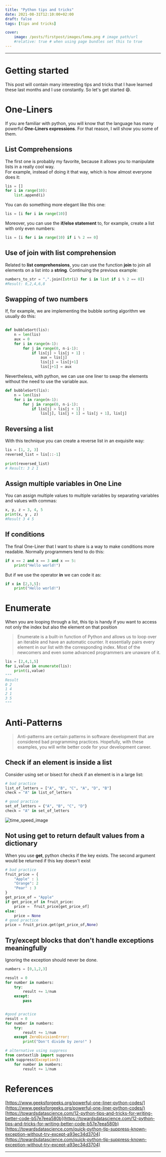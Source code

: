 ```yaml
---
title: "Python tips and tricks"
date: 2021-08-31T12:10:00+02:00
draft: false
tags: [tips and tricks]

cover:
    image: /posts/firstpost/images/lema.png # image path/url
    #relative: true # when using page bundles set this to true
---
```

---
# Getting started
This post will contain many interesting tips and tricks that I have learned these last months and I use constantly. 
So let's get started :smile:.
# One-Liners
If you are familiar with python, you will know that the 
language has many powerful **One-Liners expressions**. For that reason, I will show you some of them. 
## List Comprehensions
The first one is probably my favorite, because it allows you to  manipulate lists in a really cool way.  
For example, instead of doing it that way, which is how almost everyone does it:
```python
lis = []
for i in range(10):
    list.append(i)
```
You can do something more elegant like this one:
```python
lis = [i for i in range(10)]
```
Moreover, you can use the **if/else statement** to, for example, create a list with only even numbers:
```python
lis = [i for i in range(10) if i % 2 == 0]
```
## Use of join with list comprehension
Related to **list comprehensions**, you can use the function **join** to join all elements on a list into a **string**. 
Continuing the previous example: 
```python
numbers_to_str = ",".join([str(i) for i in list if i % 2 == 0])
#Result: 0,2,4,6,8
``` 
## Swapping of two numbers
If, for example, we are implementing the bubble sorting algorithm we usually do this:
```python
 
def bubbleSort(lis):
    n = len(lis)
    aux = 0
    for i in range(n-1):
        for j in range(0, n-i-1):
            if lis[j] > lis[j + 1] :
                aux = lis[j]
                lis[j] = lis[j+1]
                lis[j+1] = aux
```
Nevertheless, with python, we can use one liner to swap the elements without the need to use the variable aux. 
```python
def bubbleSort(lis):
    n = len(lis)
    for i in range(n-1):
        for j in range(0, n-i-1):
            if lis[j] > lis[j + 1] :
                lis[j], lis[j + 1] = lis[j + 1], lis[j]
```
## Reversing a list 
With this technique you can create a reverse list in an exquisite way:

```python
lis = [1, 2, 3]
reversed_list = lis[::-1]
  
print(reversed_list)
# Result: 3 2 1 

```
## Assign multiple variables in One Line 
You can assign multiple values to multiple variables by separating variables and values with commas:
```python
x, y, z = 3, 4, 5
print(x, y , z) 
#Result 3 4 5 
```
## If conditions 
The final One-Liner that I want to share is a way to make conditions more readable.
Normally programmers tend to do this:
```python
if x == 2 and x == 3 and x == 5:
    print("Hello world!")
```
But if we use the operator **in** we can code it as: 
```python
if x in [2,3,5]:
    print("Hello world!")
```
# Enumerate 
When you are looping through a list, this tip is handy if you want to access not only the index but also the element on that position 
> Enumerate is a built-in function of Python and allows us to loop over an iterable and have an automatic counter. It essentially pairs every element in our list with the corresponding index. Most of the newcomers and even some advanced programmers are unaware of it.
```python
lis = [2,4,1,5]
for i,value in enumerate(lis):
    print(i,value)
"""
Result
0 2
1 4
2 1 
3 5 
"""
```
# Anti-Patterns
>Anti-patterns are certain patterns in software development that are considered bad programming practices.
Hopefully, with these examples, you will write better code for your development career.
## Check if an element is inside a list 
Consider using set or bisect for check if an element is in a large list:
```python
# bad practice
list_of_letters = ["A", "B", "C", "A", "D", "B"]
check = "A" in list_of_letters

# good practice
set_of_letters = {"A", "B", "C", "D"}
check = "A" in set_of_letters
```
![time_speed_image](images/timeSpeed.png)

## Not using get to return default values from a dictionary 
When you use **get**, python checks if the key exists. The second argument would be returned if this key doesn't exist
```python
# bad practice
fruit_price = {
    "Apple" : 1
    "Orange": 2
    "Pear" : 3
}
get_price_of = "Apple"
if get_price_of in fruit_price:
    price =  fruit_price[get_price_of]
else:
    price = None 
# good practice
price = fruit_price.get(get_price_of,None)
```
## Try/except blocks that don't handle exceptions meaningfully 
Ignoring the exception should never be done.
```python
numbers = [0,1,2,3]

result = 0
for number in numbers:
    try:
        result += 1/num
    except:
        pass


#good practice
result = 0
for number in numbers:
    try:
        result += 1/num
    except ZeroDivisionError:
        print("Don't divide by zero!" )

# alternative using suppress 
from contextlib import suppress 
with suppress(Exception):
    for number in numbers:
        result += 1/num
```



# References
[https://www.geeksforgeeks.org/powerful-one-liner-python-codes/](https://www.geeksforgeeks.org/powerful-one-liner-python-codes/)
[https://towardsdatascience.com/12-python-tips-and-tricks-for-writing-better-code-b57e7eea580b](https://towardsdatascience.com/12-python-tips-and-tricks-for-writing-better-code-b57e7eea580b)
[https://towardsdatascience.com/quick-python-tip-suppress-known-exception-without-try-except-a93ec34d3704](https://towardsdatascience.com/quick-python-tip-suppress-known-exception-without-try-except-a93ec34d3704)






---
